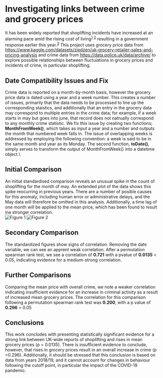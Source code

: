 
# Investigating links between crime and grocery prices
It has been widely reported that shoplifting incidents have increased at an alarming pace amid the rising cost of living<sup>[1](https://news.sky.com/story/shoplifting-up-25-in-the-past-year-12987599)</sup> <sup>[2](https://www.theguardian.com/uk-news/2023/sep/15/its-organised-looting-uk-in-grip-of-a-shoplifting-epidemic-say-store-owners)</sup> 
resulting in a government response earlier this year.<sup>[3](https://www.gov.uk/government/news/action-plan-to-tackle-shoplifting-launched)</sup>
This project uses grocery price data from https://www.kaggle.com/datasets/ziedzen/uk-grocery-retailer-sales-and-pricing-analysis and crime data from https://data.police.uk/data/archive/ to explore possible relationships between fluctuiations in grocery prices and incidents of crime, in particular shoplifting.
## Date Compatibility Issues and Fix
Crime data is reported on a month-by-month basis, however the grocery price data is dated using a year and a week number. This creates a number of issues, primarily that the data needs to be processed to line up the corresponding staistics, and additionally that an entry in the grocery data may correspond to multiple entries in the crime data; for example, if a week starts in may but goes into june, that record does not natrually correspond to any monthly crime statistic.
We fix this issue by creating two functions; **MonthFromWeek()**, which takes as input a year and a number and outputs the month that numbered week falls in. The issue of overlapping weeks is addressed by employing the following convention: a week is said to be in the same month and year as its Monday. The second function, **toDate()**, simply serves to transform the output of MonthFromWeek() into a datetime object.\
## Initial Comparison
An initial standardised comparison reveals an unusual spike in the count of shoplifting for the month of may. An extended plot of the data shows this spike reocurring in previous years. There are a number of posible causes for this anomaly, including human error or administrative delays, and the May data will therefore be omitted in this analysis. Additionally, a time lag of one month will be applied to the mean price, which has been found to result ina  stronger correlation.\
![Figure 1](https://github.com/KacperRawicki/delete-this/blob/main/Direct%20comparison.png)
![Figure 2](https://github.com/KacperRawicki/delete-this/blob/main/Adjusted%20Comparison.png)
## Secondary Comparison
The standardized figures show signs of correlation. Removing the date variable, we can see an apprent weak correlation. After a permutation spearman rank test, we see a correlation of **0.721** with a  pvalue of **0.0135** < 0.05, indicating evidence for a medium-strong correlation.
## Further Comparisons
Comparing the mean price with overall crime, we note a weaker correlation indicating insufficient evidence for an increase in criminal activity as a result of increased mean grocery prices. The correlation for this comparison following a permutation spearman rank test was **0.200**, with a p value of **0.296** > 0.05
## Conclusions
This work concludes with presenting statistically significant evidence for a strong link between UK-wide reports of shoplifting and rises in mean grocery prices (p = 0.0135). There is insufficient evidence to conclude, however, that rises in grocery prices result in an overall increase in crime (p =0.296). Additionally, it should be stressed that this conclusion is based on data from years 2018/19, and it cannot account for changes in behaviour following the cutoff point, in particular the impact of the COVID-19 pandemic.
